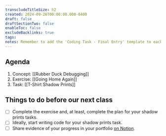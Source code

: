```yaml
---
transcludeTitleSize: h2
created: 2024-09-26T00:00:00.000-0400
draft: false
draftSectionTwo: false
enableToc: false
excludeBacklinks: true
tags:
notes: Remember to add the 'Coding Task - Final Entry' template to each student's portfolio on Notion before this class.
---
```

## Agenda
1. Concept: [[Rubber Duck Debugging]]
1. Exercise: [[Going Home Again]]
2. Task: [[T-Shirt Shadow Prints]]
## Things to do before our next class
- [ ] Complete the exercise and, at least, complete the plan for your shadow prints tasks.
- [ ] Ideally, start writing code for your shadow prints task.
- [ ] Share evidence of your progress in your portfolio [on Notion](https://notion.so).
